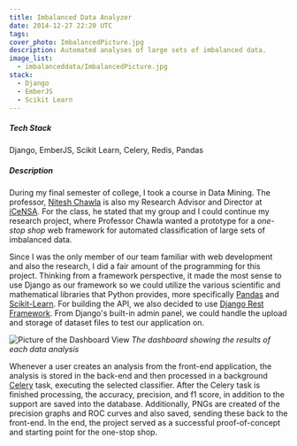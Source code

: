 ```yaml
---
title: Imbalanced Data Analyzer
date: 2014-12-27 22:20 UTC
tags:
cover_photo: ImbalancedPicture.jpg
description: Automated analyses of large sets of imbalanced data.
image_list:
  - imbalanceddata/ImbalancedPicture.jpg
stack:
  - Django
  - EmberJS
  - Scikit Learn
---
```

##### Tech Stack
Django, EmberJS, Scikit Learn, Celery, Redis, Pandas

##### Description
During my final semester of college, I took a course in Data Mining. The professor, [Nitesh Chawla](http://nd.edu/~chawla) is also my Research Advisor and Director at [iCeNSA](http://icensa.com/). For the class, he stated that my group and I could continue my research project, where Professor Chawla wanted a prototype for a *one-stop shop* web framework for automated classification of large sets of imbalanced data.

Since I was the only member of our team familiar with web development and also the research, I did a fair amount of the programming for this project. Thinking from a framework perspective, it made the most sense to use Django as our framework so we could utilize the various scientific and mathematical libraries that Python provides, more specifically [Pandas](http://pandas.pydata.org/) and [Scikit-Learn](http://scikit-learn.org/stable/). For building the API, we also decided to use [Django Rest Framework](http://www.django-rest-framework.org/). From Django's built-in admin panel, we could handle the upload and storage of dataset files to test our application on.

![Picture of the Dashboard View](imbalanceddata/ImbalancedPicture.jpg "Imbalanced Dataset Dashboard")
*The dashboard showing the results of each data analysis*

Whenever a user creates an analysis from the front-end application, the analysis is stored in the back-end and then processed in a background [Celery](http://celery.readthedocs.org) task, executing the selected classifier. After the Celery task is finished processing, the accuracy, precision, and f1 score, in addition to the support are saved into the database. Additionally, PNGs are created of the precision graphs and ROC curves and also saved, sending these back to the front-end. In the end, the project served as a successful proof-of-concept and starting point for the one-stop shop.

